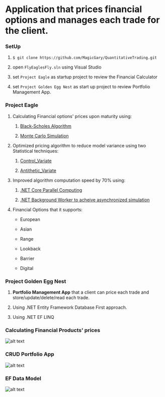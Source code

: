 # Application that prices financial options and manages each trade for the client. 

### SetUp 

1. `$ git clone https://github.com/MagicGary/QuantitativeTrading.git` 

2. open `FlyEaglesFly.sln` using Visual Studio 

3. set `Project Eagle` as startup project to review the Financial Calculator

4. set `Project Golden Egg Nest` as start up project to review Portfolio Management App. 

### Project Eagle
1. Calculating Financial options' prices upon maturity using:

    1.  [Black-Scholes Algorithm](https://en.wikipedia.org/wiki/Black%E2%80%93Scholes_model#Black%E2%80%93Scholes_formula)
    
    2.  [Monte Carlo Simulation](https://www.investopedia.com/terms/m/montecarlosimulation.asp)
    

2. Optimized pricing algorithm to reduce model variance using two Statistical techniques: 


    1.  [Control_Variate](https://www.value-at-risk.net/variance-reduction-with-control-variates-monte-carlo-simulation/)
  
  
    2.  [Antithetic_Variate](http://www.columbia.edu/~ks20/4703-Sigman/4703-07-Notes-ATV.pdf)
  
  
3. Improved algorithm computation speed by 70% using:

  
    1. [.NET Core Parallel Computing](https://docs.microsoft.com/en-us/dotnet/standard/parallel-processing-and-concurrency) 
  
  
    2. [.NET Background Worker to acheive asynchronized simulation](https://docs.microsoft.com/en-us/dotnet/api/system.componentmodel.backgroundworker?view=netframework-4.8)
    
 4. Financial Options that it supports: 
  
    * European
    
    * Asian
    
    * Range
    
    * Lookback 
    
    * Barrier
    
    * Digital 

### Project Golden Egg Nest
1. **Portfolio Management App** that a client can price each trade and store/update/delete/read each trade. 

2. Using .NET Entity Framework Database First approach.

3. Using .NET EF LINQ


### Calculating Financial Products' prices
![alt text](https://github.com/MagicGary/Trading-App/blob/master/img3.JPG)

### CRUD Portfolio App 
![alt text](https://github.com/MagicGary/Trading-App/blob/master/img5.JPG)

### EF Data Model
![alt text](https://github.com/MagicGary/Trading-App/blob/master/img4.JPG)



